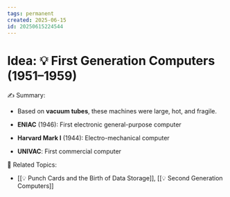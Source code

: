 ```yaml
---
tags: permanent
created: 2025-06-15
id: 20250615224544
---
```


# Idea: 💡 First Generation Computers (1951–1959)

✍ Summary:
- Based on **vacuum tubes**, these machines were large, hot, and fragile.

- **ENIAC** (1946): First electronic general-purpose computer
    
- **Harvard Mark I** (1944): Electro-mechanical computer
    
- **UNIVAC**: First commercial computer


👀 Related Topics:
- [[💡 Punch Cards and the Birth of Data Storage]], [[💡 Second Generation Computers]]
